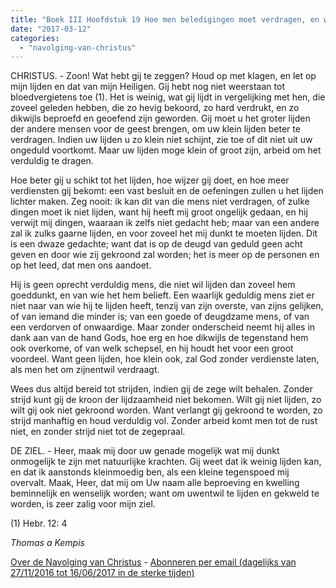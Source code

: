 ```yaml
---
title: "Boek III Hoofdstuk 19 Hoe men beledigingen moet verdragen, en wie zich waarlijk geduldig toont"
date: "2017-03-12"
categories: 
  - "navolging-van-christus"
---
```


CHRISTUS. - Zoon! Wat hebt gij te zeggen? Houd op met klagen, en let op mijn lijden en dat van mijn Heiligen. Gij hebt nog niet weerstaan tot bloedvergietens toe (1). Het is weinig, wat gij lijdt in vergelijking met hen, die zoveel geleden hebben, die zo hevig bekoord, zo hard verdrukt, en zo dikwijls beproefd en geoefend zijn geworden. Gij moet u het groter lijden der andere mensen voor de geest brengen, om uw klein lijden beter te verdragen. Indien uw lijden u zo klein niet schijnt, zie toe of dit niet uit uw ongeduld voortkomt. Maar uw lijden moge klein of groot zijn, arbeid om het verduldig te dragen.

Hoe beter gij u schikt tot het lijden, hoe wijzer gij doet, en hoe meer verdiensten gij bekomt: een vast besluit en de oefeningen zullen u het lijden lichter maken. Zeg nooit: ik kan dit van die mens niet verdragen, of zulke dingen moet ik niet lijden, want hij heeft mij groot ongelijk gedaan, en hij verwijt mij dingen, waaraan ik zelfs niet gedacht heb; maar van een andere zal ik zulks gaarne lijden, en voor zoveel het mij dunkt te moeten lijden. Dit is een dwaze gedachte; want dat is op de deugd van geduld geen acht geven en door wie zij gekroond zal worden; het is meer op de personen en op het leed, dat men ons aandoet.

Hij is geen oprecht verduldig mens, die niet wil lijden dan zoveel hem goeddunkt, en van wie het hem belieft. Een waarlijk geduldig mens ziet er niet naar van wie hij te lijden heeft, tenzij van zijn overste, van zijns gelijken, of van iemand die minder is; van een goede of deugdzame mens, of van een verdorven of onwaardige. Maar zonder onderscheid neemt hij alles in dank aan van de hand Gods, hoe erg en hoe dikwijls de tegenstand hem ook overkome, of van welk schepsel, en hij houdt het voor een groot voordeel. Want geen lijden, hoe klein ook, zal God zonder verdienste laten, als men het om zijnentwil verdraagt.

Wees dus altijd bereid tot strijden, indien gij de zege wilt behalen. Zonder strijd kunt gij de kroon der lijdzaamheid niet bekomen. Wilt gij niet lijden, zo wilt gij ook niet gekroond worden. Want verlangt gij gekroond te worden, zo strijd manhaftig en houd verduldig vol. Zonder arbeid komt men tot de rust niet, en zonder strijd niet tot de zegepraal.

DE ZIEL. - Heer, maak mij door uw genade mogelijk wat mij dunkt onmogelijk te zijn met natuurlijke krachten. Gij weet dat ik weinig lijden kan, en dat ik aanstonds kleinmoedig ben, als een kleine tegenspoed mij overvalt. Maak, Heer, dat mij om Uw naam alle beproeving en kwelling beminnelijk en wenselijk worden; want om uwentwil te lijden en gekweld te worden, is zeer zalig voor mijn ziel.

(1) Hebr. 12: 4

_Thomas a Kempis_

[Over de Navolging van Christus](/blog/de-navolging-van-christus-in-de-sterke-tijden/) - [Abonneren per email (dagelijks van 27/11/2016 tot 16/06/2017 in de sterke tijden)](http://eepurl.com/cg9VGT)
